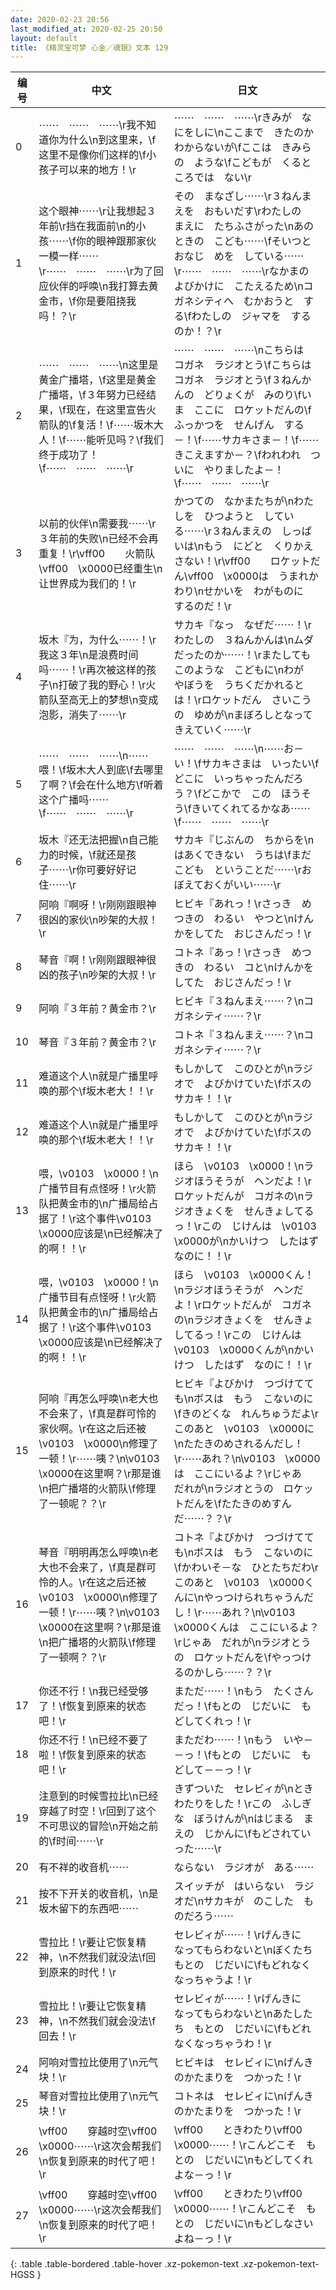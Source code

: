 ```yaml
---
date: 2020-02-23 20:56
last_modified_at: 2020-02-25 20:50
layout: default
title: 《精灵宝可梦 心金／魂银》文本 129
---
```

| 编号 | 中文 | 日文 |
| ---- | ---- | ---- |
| 0 | ⋯⋯　⋯⋯　⋯⋯\r我不知道你为什么\n到这里来，\f这里不是像你们这样的\f小孩子可以来的地方！\r | ⋯⋯　⋯⋯　⋯⋯\rきみが　なにをしに\nここまで　きたのか　わからないが\fここは　きみらの　ような\fこどもが　くるところでは　ない\r |
| 1 | 这个眼神⋯⋯\r让我想起３年前\r挡在我面前\n的小孩⋯⋯\f你的眼神跟那家伙一模一样⋯⋯\r⋯⋯　⋯⋯　⋯⋯\r为了回应伙伴的呼唤\n我打算去黄金市，\f你是要阻挠我吗！？\r | その　まなざし⋯⋯\r３ねんまえを　おもいだす\rわたしの　まえに　たちふさがった\nあのときの　こども⋯⋯\fそいつと　おなじ　めを　している⋯⋯\r⋯⋯　⋯⋯　⋯⋯\rなかまの　よびかけに　こたえるため\nコガネシティへ　むかおうと　する\fわたしの　ジャマを　するのか！？\r |
| 2 | ⋯⋯　⋯⋯　⋯⋯\n这里是黄金广播塔，\f这里是黄金广播塔，\f３年努力已经结果，\f现在，在这里宣告火箭队的\f复活！\f⋯⋯坂木大人！\f⋯⋯能听见吗？\f我们终于成功了！\f⋯⋯　⋯⋯　⋯⋯\r | ⋯⋯　⋯⋯　⋯⋯\nこちらは　コガネ　ラジオとう\fこちらは　コガネ　ラジオとう\f３ねんかんの　どりょくが　みのり\fいま　ここに　ロケットだんの\fふっかつを　せんげん　する－！\f⋯⋯サカキさま－！\f⋯⋯きこえますか－？\fわれわれ　ついに　やりましたよ－！\f⋯⋯　⋯⋯　⋯⋯\r |
| 3 | 以前的伙伴\n需要我⋯⋯\r３年前的失败\n已经不会再重复！\r\vff00　　火箭队\vff00　\x0000已经重生\n让世界成为我们的！\r | かつての　なかまたちが\nわたしを　ひつようと　している⋯⋯\r３ねんまえの　しっぱいは\nもう　にどと　くりかえさない！\r\vff00　　ロケットだん\vff00　\x0000は　うまれかわり\nせかいを　わがものに　するのだ！\r |
| 4 | 坂木『为，为什么⋯⋯！\r我这３年\n是浪费时间吗⋯⋯！\r再次被这样的孩子\n打破了我的野心！\r火箭队至高无上的梦想\n变成泡影，消失了⋯⋯\r | サカキ『なっ　なぜだ⋯⋯！\rわたしの　３ねんかんは\nムダ　だったのか⋯⋯！\rまたしても　このような　こどもに\nわが　やぼうを　うちくだかれるとは！\rロケットだん　さいこうの　ゆめが\nまぼろしとなって　きえていく⋯⋯\r |
| 5 | ⋯⋯　⋯⋯　⋯⋯\n⋯⋯喂！\f坂木大人到底\f去哪里了啊？\f会在什么地方\f听着这个广播吗⋯⋯\f⋯⋯　⋯⋯　⋯⋯\r | ⋯⋯　⋯⋯　⋯⋯\n⋯⋯お－い！\fサカキさまは　いったい\fどこに　いっちゃったんだろう？\fどこかで　この　ほうそう\fきいてくれてるかなあ⋯⋯\f⋯⋯　⋯⋯　⋯⋯\r |
| 6 | 坂木『还无法把握\n自己能力的时候，\f就还是孩子⋯⋯\r你可要好好记住⋯⋯\r | サカキ『じぶんの　ちからを\nはあくできない　うちは\fまだ　こども　ということだ⋯⋯\rおぼえておくがいい⋯⋯\r |
| 7 | 阿响『啊呀！\r刚刚跟眼神很凶的家伙\n吵架的大叔！\r | ヒビキ『あれっ！\rさっき　めつきの　わるい　やつと\nけんかをしてた　おじさんだっ！\r |
| 8 | 琴音『啊！\r刚刚跟眼神很凶的孩子\n吵架的大叔！\r | コトネ『あっ！\rさっき　めつきの　わるい　コと\nけんかをしてた　おじさんだっ！\r |
| 9 | 阿响『３年前？黄金市？\r | ヒビキ『３ねんまえ⋯⋯？\nコガネシティ⋯⋯？\r |
| 10 | 琴音『３年前？黄金市？\r | コトネ『３ねんまえ⋯⋯？\nコガネシティ⋯⋯？\r |
| 11 | 难道这个人\n就是广播里呼唤的那个\f坂木老大！！\r | もしかして　このひとが\nラジオで　よびかけていた\fボスの　サカキ！！\r |
| 12 | 难道这个人\n就是广播里呼唤的那个\f坂木老大！！\r | もしかして　このひとが\nラジオで　よびかけていた\fボスの　サカキ！！\r |
| 13 | 喂，\v0103　\x0000！\n广播节目有点怪呀！\r火箭队把黄金市的\n广播局给占据了！\r这个事件\v0103　\x0000应该是\n已经解决了的啊！！\r | ほら　\v0103　\x0000！\nラジオほうそうが　ヘンだよ！\rロケットだんが　コガネの\nラジオきょくを　せんきょしてるっ！\rこの　じけんは　\v0103　\x0000が\nかいけつ　したはず　なのに！！\r |
| 14 | 喂，\v0103　\x0000！\n广播节目有点怪呀！\r火箭队把黄金市的\n广播局给占据了！\r这个事件\v0103　\x0000应该是\n已经解决了的啊！！\r | ほら　\v0103　\x0000くん！\nラジオほうそうが　ヘンだよ！\rロケットだんが　コガネの\nラジオきょくを　せんきょしてるっ！\rこの　じけんは　\v0103　\x0000くんが\nかいけつ　したはず　なのに！！\r |
| 15 | 阿响『再怎么呼唤\n老大也不会来了，\f真是群可怜的家伙啊。\r在这之后还被\v0103　\x0000\n修理了一顿！\r⋯⋯咦？\n\v0103　\x0000在这里啊？\r那是谁\n把广播塔的火箭队\f修理了一顿呢？？\r | ヒビキ『よびかけ　つづけてても\nボスは　もう　こないのに\fきのどくな　れんちゅうだよ\rこのあと　\v0103　\x0000に\nたたきのめされるんだし！\r⋯⋯あれ？\n\v0103　\x0000は　ここにいるよ？\rじゃあ　だれが\nラジオとうの　ロケットだんを\fたたきのめすんだ⋯⋯？？\r |
| 16 | 琴音『明明再怎么呼唤\n老大也不会来了，\f真是群可怜的人。\r在这之后还被\v0103　\x0000\n修理了一顿！\r⋯⋯咦？\n\v0103　\x0000在这里啊？\r那是谁\n把广播塔的火箭队\f修理了一顿啊？？\r | コトネ『よびかけ　つづけてても\nボスは　もう　こないのに\fかわいそ－な　ひとたちだわ\rこのあと　\v0103　\x0000くんに\nやっつけられちゃうんだし！\r⋯⋯あれ？\n\v0103　\x0000くんは　ここにいるよ？\rじゃあ　だれが\nラジオとうの　ロケットだんを\fやっつけるのかしら⋯⋯？？\r |
| 17 | 你还不行！\n我已经受够了！\f恢复到原来的状态吧！\r | まただ⋯⋯！\nもう　たくさんだっ！\fもとの　じだいに　もどしてくれっ！\r |
| 18 | 你还不行！\n已经不要了啦！\f恢复到原来的状态吧！\r | まただわ⋯⋯！\nもう　いや－－っ！\fもとの　じだいに　もどして－－っ！\r |
| 19 | 注意到的时候雪拉比\n已经穿越了时空！\r回到了这个不可思议的冒险\n开始之前的\f时间⋯⋯\r | きずついた　セレビィが\nときわたりをした！\rこの　ふしぎな　ぼうけんが\nはじまる　まえの　じかんに\fもどされていった⋯⋯\r |
| 20 | 有不祥的收音机⋯⋯ | ならない　ラジオが　ある⋯⋯ |
| 21 | 按不下开关的收音机，\n是坂木留下的东西吧⋯⋯ | スイッチが　はいらない　ラジオだ\nサカキが　のこした　ものだろう⋯⋯ |
| 22 | 雪拉比！\r要让它恢复精神，\n不然我们就没法\f回到原来的时代！\r | セレビィが⋯⋯！\rげんきに　なってもらわないと\nぼくたち　もとの　じだいに\fもどれなくなっちゃうよ！\r |
| 23 | 雪拉比！\r要让它恢复精神，\n不然我们就会没法\f回去！\r | セレビィが⋯⋯！\rげんきに　なってもらわないと\nあたしたち　もとの　じだいに\fもどれなくなっちゃうわ！\r |
| 24 | 阿响对雪拉比使用了\n元气块！\r | ヒビキは　セレビィに\nげんきのかたまりを　つかった！\r |
| 25 | 琴音对雪拉比使用了\n元气块！\r | コトネは　セレビィに\nげんきのかたまりを　つかった！\r |
| 26 | \vff00　　穿越时空\vff00　\x0000⋯⋯\r这次会帮我们\n恢复到原来的时代了吧！\r | \vff00　　ときわたり\vff00　\x0000⋯⋯！\rこんどこそ　もとの　じだいに\nもどしてくれよな－っ！\r |
| 27 | \vff00　　穿越时空\vff00　\x0000⋯⋯\r这次会帮我们\n恢复到原来的时代了吧！\r | \vff00　　ときわたり\vff00　\x0000⋯⋯！\rこんどこそ　もとの　じだいに\nもどしなさいよね－っ！\r |
{: .table .table-bordered .table-hover .xz-pokemon-text .xz-pokemon-text-HGSS }